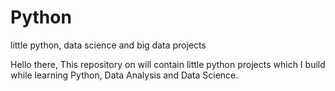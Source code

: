 # Python
little python, data science and big data projects

Hello there,
This repository on will contain little python projects which I build while learning Python, Data Analysis and Data Science.
